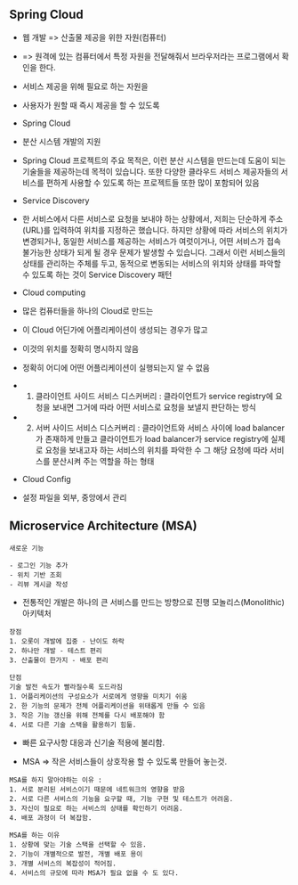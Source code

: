 ## Spring Cloud
* 웹 개발 => 산출물 제공을 위한 자원(컴퓨터)
* => 원격에 있는 컴퓨터에서 특정 자원을 전달해줘서 브라우저라는 프로그램에서 확인을 한다.

* 서비스 제공을 위해 필요로 하는 자원을
* 사용자가 원할 때 즉시 제공을 할 수 있도록

* Spring Cloud
* 분산 시스템 개발의 지원
* Spring Cloud 프로젝트의 주요 목적은, 
이런 분산 시스템을 만드는데 도움이 되는 기술들을 제공하는데 목적이 있습니다. 
또한 다양한 클라우드 서비스 제공자들의 서비스를 편하게 사용할 수 있도록 하는 프로젝트들 또한 많이 포함되어 있음


* Service Discovery
* 한 서비스에서 다른 서비스로 요청을 보내야 하는 상황에서,
 저희는 단순하게 주소(URL)를 입력하여 위치를 지정하곤 했습니다. 하지만 상황에 따라 서비스의 위치가 변경되거나, 
 동일한 서비스를 제공하는 서비스가 여럿이거나, 어떤 서비스가 접속 불가능한 상태가 되게 될 경우 문제가 발생할 수 있습니다. 그래서 이런 서비스들의 상태를 관리하는 주체를 두고, 
 동적으로 변동되는 서비스의 위치와 상태를 파악할 수 있도록 하는 것이 Service Discovery 패턴

* Cloud computing
* 많은 컴퓨터들을 하나의 Cloud로 만드는
* 이 Cloud 어딘가에 어플리케이션이 생성되는 경우가 많고
* 이것의 위치를 정확히 명시하지 않음
* 정확히 어디에 어떤 어플리케이션이 실행되는지 알 수 없음

* 1. 클라이언트 사이드 서비스 디스커버리 : 클라이언트가 service registry에 요청을 보내면
그거에 따라 어떤 서비스로 요청을 보낼지 판단하는 방식

* 2. 서버 사이드 서비스 디스커버리 : 클라이언트와 서비스 사이에 load balancer가 존재하게 만들고 클라이언트가 load balancer가 service registry에
실제로 요청을 보내고자 하는 서비스의 위치를 파악한 수 그 해당 요청에 따라 서비스를 분산시켜 주는 역할을 하는 형태

* Cloud Config
* 설정 파일을 외부, 중앙에서 관리

## Microservice Architecture (MSA)

```
새로운 기능

- 로그인 기능 추가
- 위치 기반 조회
- 리뷰 게시글 작성
```
* 전통적인 개발은 하나의 큰 서비스를 만드는 방향으로 진행 모놀리스(Monolithic) 아키텍처

```
장점
1. 오롯이 개발에 집중 - 난이도 하락
2. 하나만 개발 - 테스트 편리
3. 산출물이 한가지 - 배포 편리
```
```
단점
기술 발전 속도가 빨라질수록 도드라짐
1. 어플리케이션의 구성요소가 서로에게 영향을 미치기 쉬움
2. 한 기능의 문제가 전체 어플리케이션을 위태롭게 만들 수 있음
3. 작은 기능 갱신을 위해 전체를 다시 배포해야 함
4. 서로 다른 기술 스택을 활용하기 힘듦.
```
* 빠른 요구사항 대응과 신기술 적용에 불리함.

* MSA => 작은 서비스들이 상호작용 할 수 있도록 만들어 놓는것.

```
MSA를 하지 말아야하는 이유 :
1. 서로 분리된 서비스이기 때문에 네트워크의 영향을 받음
2. 서로 다른 서비스의 기능을 요구할 때, 기능 구현 및 테스트가 어려움.
3. 자신이 필요로 하는 서비스의 상태를 확인하기 어려움.
4. 배포 과정이 더 복잡함.
```

```
MSA를 하는 이유
1. 상황에 맞는 기술 스택을 선택할 수 있음.
2. 기능이 개별적으로 발전, 개별 배포 용이
3. 개별 서비스의 복잡성이 적어짐.
4. 서비스의 규모에 따라 MSA가 필요 없을 수 도 있다.
```


